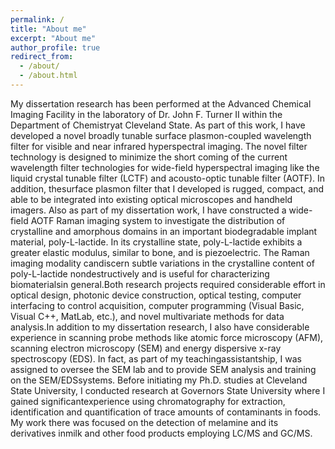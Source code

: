 ```yaml
---
permalink: /
title: "About me"
excerpt: "About me"
author_profile: true
redirect_from: 
  - /about/
  - /about.html
---
```


My dissertation research has been performed at the Advanced Chemical Imaging Facility in the laboratory of Dr. John F. Turner II within the Department of Chemistryat Cleveland State. As part of this work, I have developed a novel broadly tunable surface plasmon-coupled wavelength filter for visible and near infrared hyperspectral imaging. The novel filter technology is designed to minimize the short coming of the current wavelength filter technologies for wide-field hyperspectral imaging like the liquid crystal tunable filter (LCTF) and acousto-optic tunable filter (AOTF). In addition, thesurface plasmon filter that I developed is rugged, compact, and able to be integrated into existing optical microscopes and handheld imagers. Also as part of my dissertation work, I have constructed a wide-field AOTF Raman imaging system to investigate the distribution of crystalline and amorphous domains in an important biodegradable implant material, poly-L-lactide. In its crystalline state, poly-L-lactide exhibits a greater elastic modulus, similar to bone, and is piezoelectric. The Raman imaging modality candiscern subtle variations in the crystalline content of poly-L-lactide nondestructively and is useful for characterizing biomaterialsin general.Both research projects required considerable effort in optical design, photonic device construction, optical testing, computer interfacing to control acquisition, computer programming (Visual Basic, Visual C++, MatLab, etc.), and novel multivariate methods for data analysis.In addition to my dissertation research, I also have considerable experience in scanning probe methods like atomic force microscopy (AFM), scanning electron microscopy (SEM) and energy dispersive x-ray spectroscopy (EDS). In fact, as part of my teachingassistantship, I was assigned to oversee the SEM lab and to provide SEM analysis and training on the SEM/EDSsystems. Before initiating my Ph.D. studies at Cleveland State University, I conducted research at Governors State University where I gained significantexperience using chromatography for extraction, identification and quantification of trace amounts of contaminants in foods. My work
there was focused on the detection of melamine and its derivatives inmilk and other food products employing LC/MS and GC/MS.

